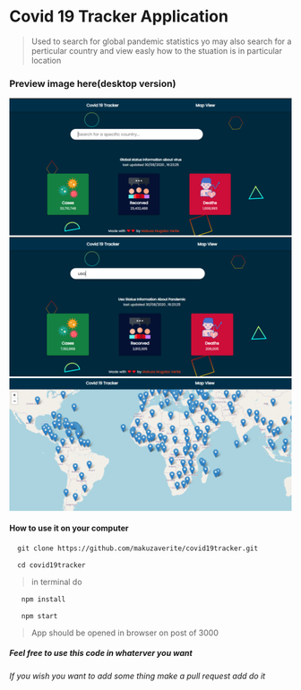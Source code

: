# Covid 19 Tracker Application

> Used to search for global pandemic statistics yo may also search for a perticular country and view easly how to the stuation is in particular location

### Preview image here(desktop version)

![Preview 1](./screenshots/1.png)
![Preview 2](./screenshots/2.png)
![Preview 3](./screenshots/3.png)

#### How to use it on your computer

```git
  git clone https://github.com/makuzaverite/covid19tracker.git
```

```git
  cd covid19tracker
```

> in terminal do

```git
   npm install
```

```git
   npm start
```

> App should be opened in browser on post of 3000

##### Feel free to use this code in whaterver you want

###### If you wish you want to add some thing make a pull request add do it
